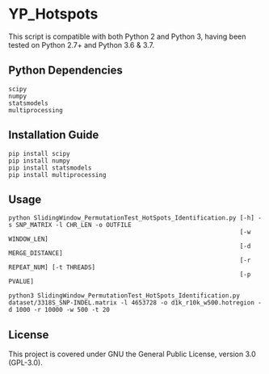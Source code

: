# YP_Hotspots
This script is compatible with both Python 2 and Python 3, having been tested on Python 2.7+ and Python 3.6 & 3.7. 

## Python Dependencies
```
scipy  
numpy  
statsmodels  
multiprocessing  
```

## Installation Guide
```
pip install scipy  
pip install numpy  
pip install statsmodels  
pip install multiprocessing
```

## Usage
```
python SlidingWindow_PermutationTest_HotSpots_Identification.py [-h] -s SNP_MATRIX -l CHR_LEN -o OUTFILE
                                                                [-w WINDOW_LEN]
                                                                [-d MERGE_DISTANCE]  
                                                                [-r REPEAT_NUM] [-t THREADS]  
                                                                [-p PVALUE]
```

`
python3 SlidingWindow_PermutationTest_HotSpots_Identification.py dataset/3318S_SNP-INDEL.matrix
-l 4653728 -o d1k_r10k_w500.hotregion -d 1000 -r 10000 -w 500 -t 20
`

## License
This project is covered under GNU the General Public License, version 3.0 (GPL-3.0).
